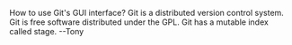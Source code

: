 How to use Git's GUI interface?
Git is a distributed version control system.
Git is free software distributed under the GPL.
Git has a mutable index called stage.
--Tony